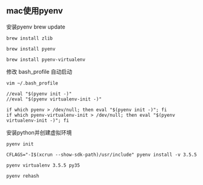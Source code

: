 ## mac使用pyenv

安装pyenv
    brew update

    brew install zlib

    brew install pyenv

    brew install pyenv-virtualenv
    
修改 bash_profile 自动启动

    vim ~/.bash_profile
    
    //eval "$(pyenv init -)"
    //eval "$(pyenv virtualenv-init -)"
    
    if which pyenv > /dev/null; then eval "$(pyenv init -)"; fi
    if which pyenv-virtualenv-init > /dev/null; then eval "$(pyenv virtualenv-init -)"; fi

安装python并创建虚拟环境

    pyenv init

    CFLAGS="-I$(xcrun --show-sdk-path)/usr/include" pyenv install -v 3.5.5

    pyenv virtualenv 3.5.5 py35
    
    pyenv rehash